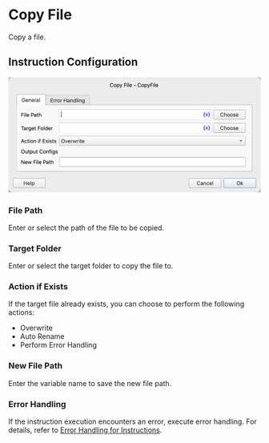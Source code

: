 # Copy File

Copy a file.

## Instruction Configuration

![Copy File General Configuration Dialog](copy_file_general_config.png)

### File Path

Enter or select the path of the file to be copied.

### Target Folder

Enter or select the target folder to copy the file to.

### Action if Exists

If the target file already exists, you can choose to perform the following actions:

* Overwrite
* Auto Rename
* Perform Error Handling

### New File Path

Enter the variable name to save the new file path.

### Error Handling

If the instruction execution encounters an error, execute error handling. For details, refer to [Error Handling for Instructions](../../manual/error_handling.md).
